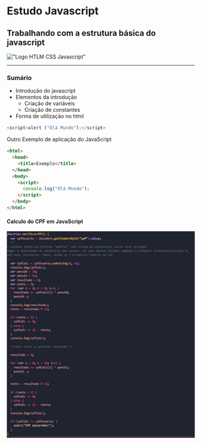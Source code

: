 # Estudo Javascript

## Trabalhando com a estrutura básica do javascript

!["Logo HTLM CSS Javascript"](https://phantomlandscapes.files.wordpress.com/2021/04/html-css-javascript.jpg)

---

### Sumário

- Introdução do javascript
- Elementos da introdução
  - Criação de variáveis
  - Criação de constantes
- Forma de utilização no html

```javascript
<script>alert ("Olá Mundo");</script>
```

Outro Exemplo de aplicação do JavaScript

```html
<html>
  <head>
    <title>Exemplo</title>
  </head>
  <body>
    <script>
      console.log("Olá Mundo");
    </script>
  </body>
</html>
```

#### Calculo do CPF em JavaScript

!["Código do cálculo do cpf"](img/cpf.png)
